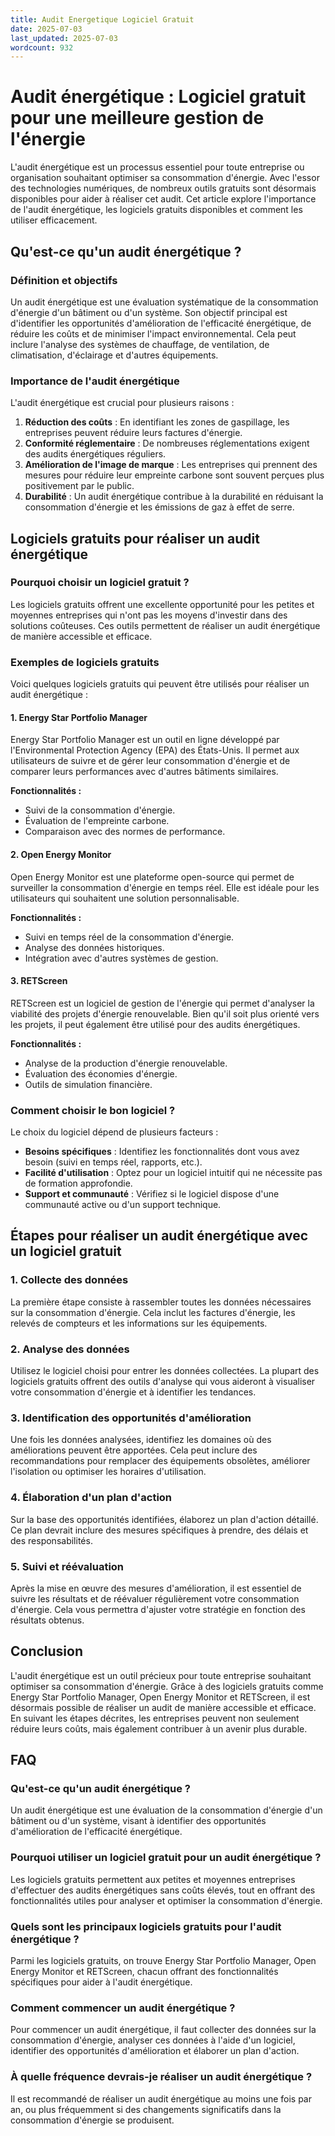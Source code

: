 ```yaml
---
title: Audit Energetique Logiciel Gratuit
date: 2025-07-03
last_updated: 2025-07-03
wordcount: 932
---
```


# Audit énergétique : Logiciel gratuit pour une meilleure gestion de l'énergie

L'audit énergétique est un processus essentiel pour toute entreprise ou organisation souhaitant optimiser sa consommation d'énergie. Avec l'essor des technologies numériques, de nombreux outils gratuits sont désormais disponibles pour aider à réaliser cet audit. Cet article explore l'importance de l'audit énergétique, les logiciels gratuits disponibles et comment les utiliser efficacement.

## Qu'est-ce qu'un audit énergétique ?

### Définition et objectifs

Un audit énergétique est une évaluation systématique de la consommation d'énergie d'un bâtiment ou d'un système. Son objectif principal est d'identifier les opportunités d'amélioration de l'efficacité énergétique, de réduire les coûts et de minimiser l'impact environnemental. Cela peut inclure l'analyse des systèmes de chauffage, de ventilation, de climatisation, d'éclairage et d'autres équipements.

### Importance de l'audit énergétique

L'audit énergétique est crucial pour plusieurs raisons :

1. **Réduction des coûts** : En identifiant les zones de gaspillage, les entreprises peuvent réduire leurs factures d'énergie.
2. **Conformité réglementaire** : De nombreuses réglementations exigent des audits énergétiques réguliers.
3. **Amélioration de l'image de marque** : Les entreprises qui prennent des mesures pour réduire leur empreinte carbone sont souvent perçues plus positivement par le public.
4. **Durabilité** : Un audit énergétique contribue à la durabilité en réduisant la consommation d'énergie et les émissions de gaz à effet de serre.

## Logiciels gratuits pour réaliser un audit énergétique

### Pourquoi choisir un logiciel gratuit ?

Les logiciels gratuits offrent une excellente opportunité pour les petites et moyennes entreprises qui n'ont pas les moyens d'investir dans des solutions coûteuses. Ces outils permettent de réaliser un audit énergétique de manière accessible et efficace.

### Exemples de logiciels gratuits

Voici quelques logiciels gratuits qui peuvent être utilisés pour réaliser un audit énergétique :

#### 1. **Energy Star Portfolio Manager**

Energy Star Portfolio Manager est un outil en ligne développé par l'Environmental Protection Agency (EPA) des États-Unis. Il permet aux utilisateurs de suivre et de gérer leur consommation d'énergie et de comparer leurs performances avec d'autres bâtiments similaires. 

**Fonctionnalités :**
- Suivi de la consommation d'énergie.
- Évaluation de l'empreinte carbone.
- Comparaison avec des normes de performance.

#### 2. **Open Energy Monitor**

Open Energy Monitor est une plateforme open-source qui permet de surveiller la consommation d'énergie en temps réel. Elle est idéale pour les utilisateurs qui souhaitent une solution personnalisable.

**Fonctionnalités :**
- Suivi en temps réel de la consommation d'énergie.
- Analyse des données historiques.
- Intégration avec d'autres systèmes de gestion.

#### 3. **RETScreen**

RETScreen est un logiciel de gestion de l'énergie qui permet d'analyser la viabilité des projets d'énergie renouvelable. Bien qu'il soit plus orienté vers les projets, il peut également être utilisé pour des audits énergétiques.

**Fonctionnalités :**
- Analyse de la production d'énergie renouvelable.
- Évaluation des économies d'énergie.
- Outils de simulation financière.

### Comment choisir le bon logiciel ?

Le choix du logiciel dépend de plusieurs facteurs :

- **Besoins spécifiques** : Identifiez les fonctionnalités dont vous avez besoin (suivi en temps réel, rapports, etc.).
- **Facilité d'utilisation** : Optez pour un logiciel intuitif qui ne nécessite pas de formation approfondie.
- **Support et communauté** : Vérifiez si le logiciel dispose d'une communauté active ou d'un support technique.

## Étapes pour réaliser un audit énergétique avec un logiciel gratuit

### 1. Collecte des données

La première étape consiste à rassembler toutes les données nécessaires sur la consommation d'énergie. Cela inclut les factures d'énergie, les relevés de compteurs et les informations sur les équipements.

### 2. Analyse des données

Utilisez le logiciel choisi pour entrer les données collectées. La plupart des logiciels gratuits offrent des outils d'analyse qui vous aideront à visualiser votre consommation d'énergie et à identifier les tendances.

### 3. Identification des opportunités d'amélioration

Une fois les données analysées, identifiez les domaines où des améliorations peuvent être apportées. Cela peut inclure des recommandations pour remplacer des équipements obsolètes, améliorer l'isolation ou optimiser les horaires d'utilisation.

### 4. Élaboration d'un plan d'action

Sur la base des opportunités identifiées, élaborez un plan d'action détaillé. Ce plan devrait inclure des mesures spécifiques à prendre, des délais et des responsabilités.

### 5. Suivi et réévaluation

Après la mise en œuvre des mesures d'amélioration, il est essentiel de suivre les résultats et de réévaluer régulièrement votre consommation d'énergie. Cela vous permettra d'ajuster votre stratégie en fonction des résultats obtenus.

## Conclusion

L'audit énergétique est un outil précieux pour toute entreprise souhaitant optimiser sa consommation d'énergie. Grâce à des logiciels gratuits comme Energy Star Portfolio Manager, Open Energy Monitor et RETScreen, il est désormais possible de réaliser un audit de manière accessible et efficace. En suivant les étapes décrites, les entreprises peuvent non seulement réduire leurs coûts, mais également contribuer à un avenir plus durable.

## FAQ

### Qu'est-ce qu'un audit énergétique ?

Un audit énergétique est une évaluation de la consommation d'énergie d'un bâtiment ou d'un système, visant à identifier des opportunités d'amélioration de l'efficacité énergétique.

### Pourquoi utiliser un logiciel gratuit pour un audit énergétique ?

Les logiciels gratuits permettent aux petites et moyennes entreprises d'effectuer des audits énergétiques sans coûts élevés, tout en offrant des fonctionnalités utiles pour analyser et optimiser la consommation d'énergie.

### Quels sont les principaux logiciels gratuits pour l'audit énergétique ?

Parmi les logiciels gratuits, on trouve Energy Star Portfolio Manager, Open Energy Monitor et RETScreen, chacun offrant des fonctionnalités spécifiques pour aider à l'audit énergétique.

### Comment commencer un audit énergétique ?

Pour commencer un audit énergétique, il faut collecter des données sur la consommation d'énergie, analyser ces données à l'aide d'un logiciel, identifier des opportunités d'amélioration et élaborer un plan d'action.

### À quelle fréquence devrais-je réaliser un audit énergétique ?

Il est recommandé de réaliser un audit énergétique au moins une fois par an, ou plus fréquemment si des changements significatifs dans la consommation d'énergie se produisent.